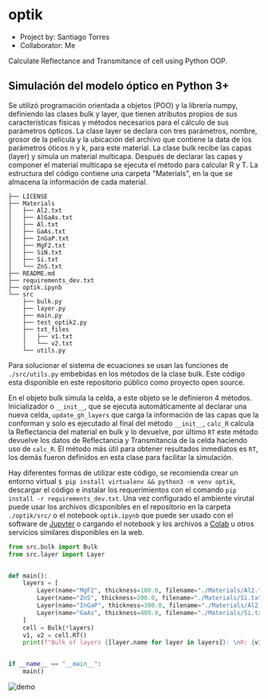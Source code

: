 # optik
* Project by: Santiago Torres 
* Collaborator: Me

Calculate Reflectance and Transmitance of cell using Python OOP.

## Simulación del modelo óptico en Python 3+

Se utilizó programación orientada a objetos (POO) y la librería numpy, definiendo las clases bulk y layer, que tienen atributos propios de sus características físicas y métodos necesarios para el cálculo de sus parámetros ópticos. La clase layer se declara con tres parámetros, nombre, grosor de la película y la ubicación del archivo que contiene la data de los parámetros óticos n y k, para este material. La clase bulk recibe las capas (layer) y simula un material multicapa. Después de declarar las capas y componer el material multicapa se ejecuta el método para calcular R y T.
La estructura del código contiene una carpeta "Materials", en la que se almacena la información de cada material.
```console
├── LICENSE
├── Materials
│   ├── Al2.txt
│   ├── AlGaAs.txt
│   ├── Al.txt
│   ├── GaAs.txt
│   ├── InGaP.txt
│   ├── MgF2.txt
│   ├── SiN.txt
│   ├── Si.txt
│   └── ZnS.txt
├── README.md
├── requirements_dev.txt
├── optik.ipynb
└── src
    ├── bulk.py
    ├── layer.py
    ├── main.py
    ├── test_optik2.py
    ├── txt_files
    │   ├── v1.txt
    │   └── v2.txt
    └── utils.py
```
Para solucionar el sistema de ecuaciones se usan las funciones de `./src/utils.py` embebidas en los métodos de la clase bulk. Este código esta disponible en este repositorio público como proyecto open source.

En el objeto bulk simula la celda, a este objeto se le definieron 4 métodos. Inicializador o `__init__`, que se ejecuta automáticamente al declarar una nueva celda, `update_gh_layers` que carga la información de las capas que la conforman y solo es ejecutado al final del método `__init__`, `calc_R` calcula la Reflectancia del material en bulk y lo devuelve, por último `RT` este método devuelve los datos de Reflectancia y Transmitancia de la celda haciendo uso de `calc_R`. El método más útil para obtener resultados inmediatos es `RT`, los demás fueron definidos en esta clase para facilitar la simulación.

Hay diferentes formas de utilizar este código, se recomienda crear un entorno virtual `$ pip install virtualenv && python3 -m venv optik`, descargar el código e instalar los requerimientos con el comando `pip install -r requirements_dev.txt`. Una vez configurado el ambiente virutal puede usar los archivos dicsponibles en el repositorio en la carpeta `./optik/src/` o el notebook `optik.ipynb` que puede ser usado con el software de [Jupyter](https://jupyter.org/) o cargando el notebook y los archivos a [Colab](https://colab.research.google.com/) u otros servicios similares disponibles en la web.

```python
from src.bulk import Bulk
from src.layer import Layer


def main():
    layers = [
        Layer(name="MgF2", thickness=100.0, filename="./Materials/Al2.txt"),
        Layer(name="ZnS", thickness=200.0, filename="./Materials/Si.txt"),
        Layer(name="InGaP", thickness=300.0, filename="./Materials/Al2.txt"),
        Layer(name="GaAs", thickness=400.0, filename="./Materials/Si.txt"),
    ]
    cell = Bulk(*layers)
    v1, v2 = cell.RT()
    print(f"Bulk of layers {[layer.name for layer in layers]}: \nR: {v1}\nT: {v2}")


if __name__ == "__main__":
    main()
```
![demo](demo.gif)
